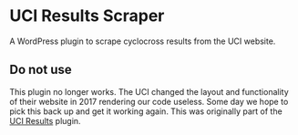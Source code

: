 # UCI Results Scraper
A WordPress plugin to scrape cyclocross results from the UCI website.

## Do not use

This plugin no longer works. The UCI changed the layout and functionality of their website in 2017 rendering our code useless. 
Some day we hope to pick this back up and get it working again. This was originally part of the [UCI Results](https://github.com/erikdmitchell/uci-results) plugin.
